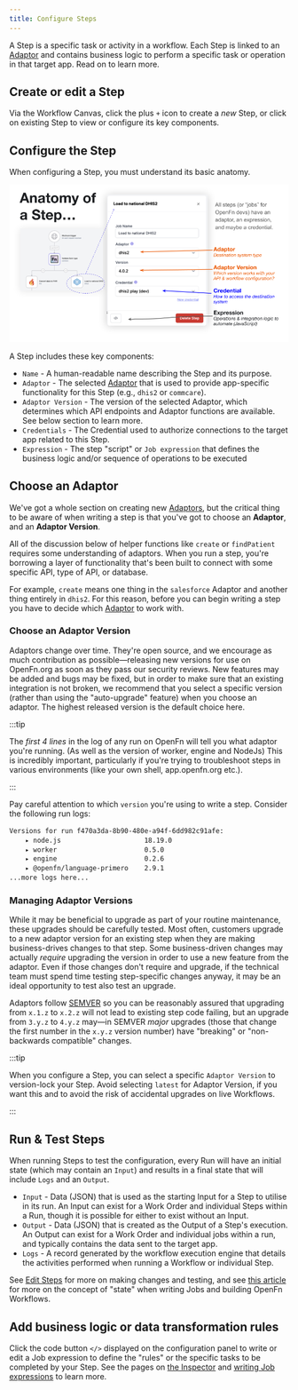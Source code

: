 ```yaml
---
title: Configure Steps
---
```


A Step is a specific task or activity in a workflow. Each Step is linked to an
[Adaptor](/adaptors/) and contains business logic to perform a specific task or
operation in that target app. Read on to learn more.

## Create or edit a Step

Via the Workflow Canvas, click the plus `+` icon to create a _new_ Step, or
click on existing Step to view or configure its key components.

## Configure the Step

When configuring a Step, you must understand its basic anatomy.

![Step Anatomy](/img/step-anatomy.png)

A Step includes these key components:

- `Name` - A human-readable name describing the Step and its purpose.
- `Adaptor` - The selected [Adaptor](/adaptors/) that is used to provide
  app-specific functionality for this Step (e.g., `dhis2` or `commcare`).
- `Adaptor Version` - The version of the selected Adaptor, which determines
  which API endpoints and Adaptor functions are available. See below section to
  learn more.
- `Credentials` - The Credential used to authorize connections to the target app
  related to this Step.
- `Expression` - The step "script" or `Job expression` that defines the business
  logic and/or sequence of operations to be executed

## Choose an Adaptor

We've got a whole section on creating new [Adaptors](/adaptors), but the
critical thing to be aware of when writing a step is that you've got to choose
an **Adaptor**, and an **Adaptor Version**.

All of the discussion below of helper functions like `create` or `findPatient`
requires some understanding of adaptors. When you run a step, you're borrowing a
layer of functionality that's been built to connect with some specific API, type
of API, or database.

For example, `create` means one thing in the `salesforce` Adaptor and another
thing entirely in `dhis2`. For this reason, before you can begin writing a step
you have to decide which [Adaptor](/adaptors/) to work with.

### Choose an Adaptor Version

Adaptors change over time. They're open source, and we encourage as much
contribution as possible—releasing new versions for use on OpenFn.org as soon as
they pass our security reviews. New features may be added and bugs may be fixed,
but in order to make sure that an existing integration is not broken, we
recommend that you select a specific version (rather than using the
"auto-upgrade" feature) when you choose an adaptor. The highest released version
is the default choice here.

:::tip

The _first 4 lines_ in the log of any run on OpenFn will tell you what adaptor
you're running. (As well as the version of worker, engine and NodeJs) This is
incredibly important, particularly if you're trying to troubleshoot steps in
various environments (like your own shell, app.openfn.org etc.).

:::

Pay careful attention to which `version` you're using to write a step. Consider
the following run logs:

```sh
Versions for run f470a3da-8b90-480e-a94f-6dd982c91afe:
    ▸ node.js                     18.19.0
    ▸ worker                      0.5.0
    ▸ engine                      0.2.6
    ▸ @openfn/language-primero    2.9.1
...more logs here...
```

### Managing Adaptor Versions

While it may be beneficial to upgrade as part of your routine maintenance, these
upgrades should be carefully tested. Most often, customers upgrade to a new
adaptor version for an existing step when they are making business-drives
changes to that step. Some business-driven changes may actually _require_
upgrading the version in order to use a new feature from the adaptor. Even if
those changes don't require and upgrade, if the technical team must spend time
testing step-specific changes anyway, it may be an ideal opportunity to test
also test an upgrade.

Adaptors follow [SEMVER](https://semver.org/) so you can be reasonably assured
that upgrading from `x.1.z` to `x.2.z` will not lead to existing step code
failing, but an upgrade from `3.y.z` to `4.y.z` may—in SEMVER _major_ upgrades
(those that change the first number in the `x.y.z` version number) have
"breaking" or "non-backwards compatible" changes.

:::tip

When you configure a Step, you can select a specific `Adaptor Version` to
version-lock your Step. Avoid selecting `latest` for Adaptor Version, if you
want this and to avoid the risk of accidental upgrades on live Workflows.

:::

## Run & Test Steps

When running Steps to test the configuration, every Run will have an initial
state (which may contain an `Input`) and results in a final state that will
include `Logs` and an `Output`.

- `Input` - Data (JSON) that is used as the starting Input for a Step to utilise
  in its run. An Input can exist for a Work Order and individual Steps within a
  Run, though it is possible for either to exist without an Input.
- `Output` - Data (JSON) that is created as the Output of a Step's execution. An
  Output can exist for a Work Order and individual jobs within a run, and
  typically contains the data sent to the target app.
- `Logs` - A record generated by the workflow execution engine that details the
  activities performed when running a Workflow or individual Step.

See [Edit Steps](/docs/build/steps/step-editor.md) for more on making changes
and testing, and see [this article](/docs/build/steps/state.md) for more on the
concept of "state" when writing Jobs and building OpenFn Workflows.

## Add business logic or data transformation rules

Click the code button `</>` displayed on the configuration panel to write or
edit a Job expression to define the "rules" or the specific tasks to be
completed by your Step. See the pages on
[the Inspector](/docs/build/steps/step-editor.md) and
[writing Job expressions](/docs/build/steps/job-expressions.md) to learn more.
